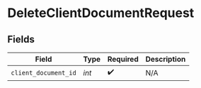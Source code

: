 # DeleteClientDocumentRequest


## Fields

| Field                | Type                 | Required             | Description          |
| -------------------- | -------------------- | -------------------- | -------------------- |
| `client_document_id` | *int*                | :heavy_check_mark:   | N/A                  |